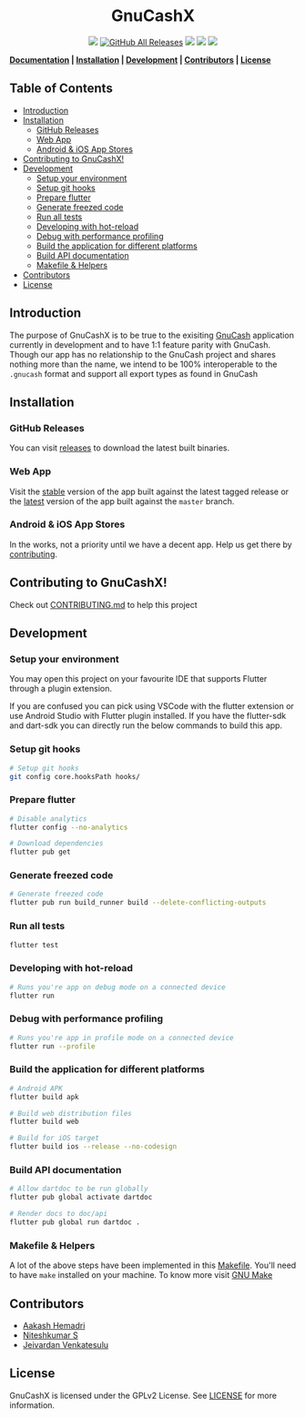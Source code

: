 <h1 align="center">
    GnuCashX
</h1>

<p align="center">
  <a href="https://github.com/aakashhemadri/GnuCashX/releases"><img src="https://img.shields.io/github/release/aakashhemadri/GnuCashX.svg"></a>
  <a href="https://github.com/aakashhemadri/GnuCashX/releases"><img alt="GitHub All Releases" src="https://img.shields.io/github/downloads/aakashhemadri/GnuCashX/total" /></a>
  <a href="https://github.com/aakashhemadri/GnuCashX/blob/master/LICENSE"><img src="https://img.shields.io/github/license/aakashhemadri/GnuCashX.svg"></a>
  <a href="https://github.com/aakashhemadri/GnuCashX/actions/workflows/ci.yml"><img src="https://github.com/aakashhemadri/GnuCashX/workflows/CI/badge.svg?branch=master&event=push" /></a>
  <a href="https://github.com/aakashhemadri/GnuCashX/actions/workflows/linter.yml"><img src="https://github.com/aakashhemadri/GnuCashX/workflows/Linter/badge.svg" /></a>
</p>

**[Documentation](https://github.com/aakashhemadri/GnuCashX/wiki/) | [Installation](#installation) | [Development](#development) | [Contributors](#contributors) | [License](#license)**

<h2> Table of Contents </h2>

- [Introduction](#introduction)
- [Installation](#installation)
  - [GitHub Releases](#github-releases)
  - [Web App](#web-app)
  - [Android & iOS App Stores](#android--ios-app-stores)
- [Contributing to GnuCashX!](#contributing-to-gnucashx)
- [Development](#development)
  - [Setup your environment](#setup-your-environment)
  - [Setup git hooks](#setup-git-hooks)
  - [Prepare flutter](#prepare-flutter)
  - [Generate freezed code](#generate-freezed-code)
  - [Run all tests](#run-all-tests)
  - [Developing with hot-reload](#developing-with-hot-reload)
  - [Debug with performance profiling](#debug-with-performance-profiling)
  - [Build the application for different platforms](#build-the-application-for-different-platforms)
  - [Build API documentation](#build-api-documentation)
  - [Makefile & Helpers](#makefile--helpers)
- [Contributors](#contributors)
- [License](#license)

## Introduction

The purpose of GnuCashX is to be true to the exisiting [GnuCash](https://www.gnucash.org/) application currently in development and to have 1:1 feature parity with GnuCash. Though our app has no relationship to the GnuCash project and shares nothing more than the name, we intend to be 100% interoperable to the `.gnucash` format and support all export types as found in GnuCash

## Installation

### GitHub Releases

You can visit [releases](https://github.com/aakashhemadri/GnuCashX/releases) to download the latest built binaries.

### Web App

Visit the  [stable](https://gnucashx.aakashhemadri.com/app/stable) version of the app built against the latest tagged release or the [latest](https://gnucashx.aakashhemadri.com/app/latest) version of the app built against the `master` branch.

### Android & iOS App Stores

In the works, not a priority until we have a decent app. Help us get there by [contributing](CONTRIBUTING.md).

## Contributing to GnuCashX!

Check out [CONTRIBUTING.md](CONTRIBUTING.md) to help this project

## Development

### Setup your environment

You may open this project on your favourite IDE that supports Flutter through a plugin extension.

If you are confused you can pick using VSCode with the flutter extension or use Android Studio with Flutter plugin installed. If you have the flutter-sdk and dart-sdk you can directly run the below commands to build this app.

### Setup git hooks

```bash
# Setup git hooks
git config core.hooksPath hooks/
```

### Prepare flutter

```bash
# Disable analytics
flutter config --no-analytics
```

```bash
# Download dependencies
flutter pub get
```

### Generate freezed code

```bash
# Generate freezed code
flutter pub run build_runner build --delete-conflicting-outputs
```

### Run all tests

```bash
flutter test
```

### Developing with hot-reload

```bash
# Runs you're app on debug mode on a connected device
flutter run 
```

### Debug with performance profiling

```bash
# Runs you're app in profile mode on a connected device
flutter run --profile
```

### Build the application for different platforms

```bash
# Android APK
flutter build apk
```

```bash
# Build web distribution files
flutter build web
```

```bash
# Build for iOS target
flutter build ios --release --no-codesign
```

### Build API documentation

```bash
# Allow dartdoc to be run globally 
flutter pub global activate dartdoc 
```

```bash
# Render docs to doc/api
flutter pub global run dartdoc .
```

### Makefile & Helpers

A lot of the above steps have been implemented in this [Makefile](Makefile). You'll need to have `make` installed on your machine. To know more visit [GNU Make](https://www.gnu.org/software/make/)

## Contributors

- [Aakash Hemadri](https://portal.aakashhemadri.com)
- [Niteshkumar S](https://niteshkumar2000.github.io/portfolio)
- [Jeivardan Venkatesulu](https://jeivardan.tech)

## License

GnuCashX is licensed under the GPLv2 License. See [LICENSE](LICENSE) for more information.
